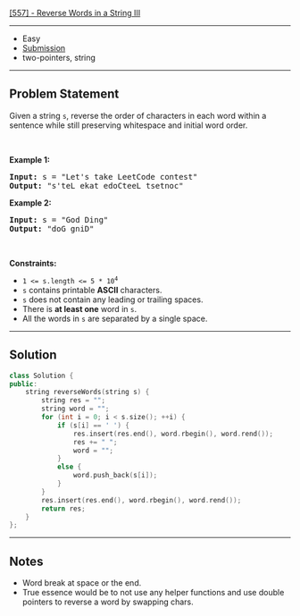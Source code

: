 [[557] - Reverse Words in a String III](https://leetcode.com/problems/reverse-words-in-a-string-iii)

---

- Easy
- [Submission](https://leetcode.com/problems/reverse-words-in-a-string-iii/submissions/1064068052)
- two-pointers, string

---

## Problem Statement

<p>Given a string <code>s</code>, reverse the order of characters in each word within a sentence while still preserving whitespace and initial word order.</p>

<p>&nbsp;</p>
<p><strong class="example">Example 1:</strong></p>
<pre><strong>Input:</strong> s = "Let's take LeetCode contest"
<strong>Output:</strong> "s'teL ekat edoCteeL tsetnoc"
</pre><p><strong class="example">Example 2:</strong></p>
<pre><strong>Input:</strong> s = "God Ding"
<strong>Output:</strong> "doG gniD"
</pre>
<p>&nbsp;</p>
<p><strong>Constraints:</strong></p>

<ul>
	<li><code>1 &lt;= s.length &lt;= 5 * 10<sup>4</sup></code></li>
	<li><code>s</code> contains printable <strong>ASCII</strong> characters.</li>
	<li><code>s</code> does not contain any leading or trailing spaces.</li>
	<li>There is <strong>at least one</strong> word in <code>s</code>.</li>
	<li>All the words in <code>s</code> are separated by a single space.</li>
</ul>


---

## Solution

```cpp
class Solution {
public:
    string reverseWords(string s) {
        string res = "";
        string word = "";
        for (int i = 0; i < s.size(); ++i) {
            if (s[i] == ' ') {
                res.insert(res.end(), word.rbegin(), word.rend());
                res += " ";
                word = "";
            }
            else {
                word.push_back(s[i]);
            }
        }
        res.insert(res.end(), word.rbegin(), word.rend());
        return res;
    }
};
```

---

## Notes

- Word break at space or the end.
- True essence would be to not use any helper functions and use double pointers to reverse a word by swapping chars.
